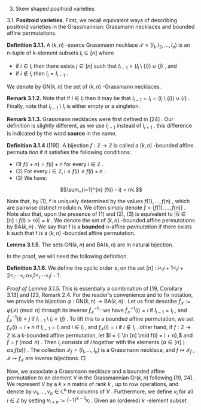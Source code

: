 3. Skew shaped positroid varieties

3.1. **Positroid varieties.** First, we recall equivalent ways of describing positroid varieties in the Grassmannian: Grassmann necklaces and bounded affine permutations.

**Definition 3.1.1.** A  $(k, n)$ -source Grassmann necklace  $\mathcal{I} = (I_1, I_2, \ldots, I_n)$  is an n-tuple of k-element subsets  $I_i \subseteq [n]$  where

- if  $i \in I_i$  then there exists  $j \in [n]$  such that  $I_{i-1} = (I_i \setminus \{i\}) \cup \{j\}$ , and
- if  $i \notin I_i$  then  $I_i = I_{i-1}$ .

We denote by  $\mathsf{GN}(k,n)$  the set of  $(k,n)$ -Grassmann necklaces.

**Remark 3.1.2.** Note that if  $i \in I_i$  then it may be that  $I_{i-1} = I_i = (I_i \setminus \{i\}) \cup \{i\}$ . Finally, note that  $I_{i-1} \setminus I_i$  is either empty or a singleton.

**Remark 3.1.3.** Grassmann necklaces were first defined in  $[24]$ . Our definition is slightly different, as we use  $I_{i-1}$  instead of  $I_{i+1}$ , this difference is indicated by the word **source** in the name.

**Definition 3.1.4** ([19]). A bijection  $f: \mathbb{Z} \to \mathbb{Z}$  is called a  $(k, n)$ -bounded affine permuta $tion$  if it satisfies the following conditions:

- (1)  $f(i+n) = f(i) + n$  for every  $i \in \mathbb{Z}$ .
- (2) For every  $i \in \mathbb{Z}, i \leq f(i) \leq f(i) + n$ .
- $(3)$  We have:

$$\sum_{i=1}^{n} (f(i) - i) = nk.$$

Note that, by (1), f is uniquely determined by the values  $f(1), \ldots, f(n)$ , which are pairwise distinct modulo n. We often simply denote  $f = [f(1), \ldots, f(n)]$ . Note also that, upon the presence of (1) and (2), (3) is equivalent to  $|\{i \in [n]: f(i) > n\}| = k$ . We denote the set of  $(k,n)$ -bounded affine permutations by  $\mathsf{BA}(k,n)$ . We say that f is a **bounded** n-affine *permutation* if there exists k such that f is a  $(k, n)$ -bounded affine permutation.

**Lemma 3.1.5.** The sets  $\mathsf{GN}(k,n)$  and  $\mathsf{BA}(k,n)$  are in natural bijection.

In the proof, we will need the following definition.

**Definition 3.1.6.** We define the cyclic order  $\leq_i$  on the set  $[n]$ :  $i <_i i + 1 <_i i + 2 <_i \cdots <_i$  $n <_i 1 <_i \cdots <_i i-1.$ 

*Proof of Lemma 3.1.5.* This is essentially a combination of [19, Corollary 3.13] and [23, Remark 2.4. For the reader's convenience and to fix notation, we provide the bijection  $\varphi$ :  $\mathsf{GN}(k,n) \to \mathsf{BA}(k,n)$ . Let us first describe  $\bar{f}_{\mathcal{I}} := \varphi(\mathcal{I}) \pmod{n}$  through its inverse  $\bar{f}_{\mathcal{I}}^{-1}$ : we have  $\bar{f}_{\mathcal{I}}^{-1}(i) = i$  if  $I_{i-1} = I_i$ , and  $\bar{f}_{\mathcal{I}}^{-1}(i) = j$  if  $I_{i-1} \setminus I_i = \{j\}$ . To lift this to a bounded affine permutation, we set  $f_{\mathcal{I}}(i) = i + n$  if  $I_{i-1} = I_i$  and  $i \in I_i$ , and  $f_{\mathcal{I}}(i) = i$  if  $i \notin I_i$ . other hand, if  $f: \mathbb{Z} \to \mathbb{Z}$  is a k-bounded affine permutation, let  $I = \{i \in [n] \mid f(i) = i + n\},\$ and  $\bar{f} = f \pmod{n}$ . Then  $I_i$  consists of  $I$  together with the elements  $\{a \in [n] \mid a \leq_i f(a)\}$ . The collection  $\mathcal{I}_f = (I_1, \ldots, I_n)$  is a Grassmann necklace, and  $f \mapsto \mathcal{I}_f$ ,  $\mathcal{I} \mapsto f_{\mathcal{I}}$  are inverse bijections.  $\Box$ 

Now, we associate a Grassmann necklace and a bounded affine permutation to an element V in the Grassmannian  $\text{Gr}(k,n)$  following [19, 24]. We represent V by a  $k \times n$  matrix of rank  $k$ , up to row operations, and denote by  $v_1, \ldots, v_n \in \mathbb{C}^k$  the columns of  $V$ . Furthermore, we define  $v_i$  for all  $i \in \mathbb{Z}$  by setting  $v_{i+n} := (-1)^{k-1} v_i$ . Given an (ordered)  $k$ -element subset